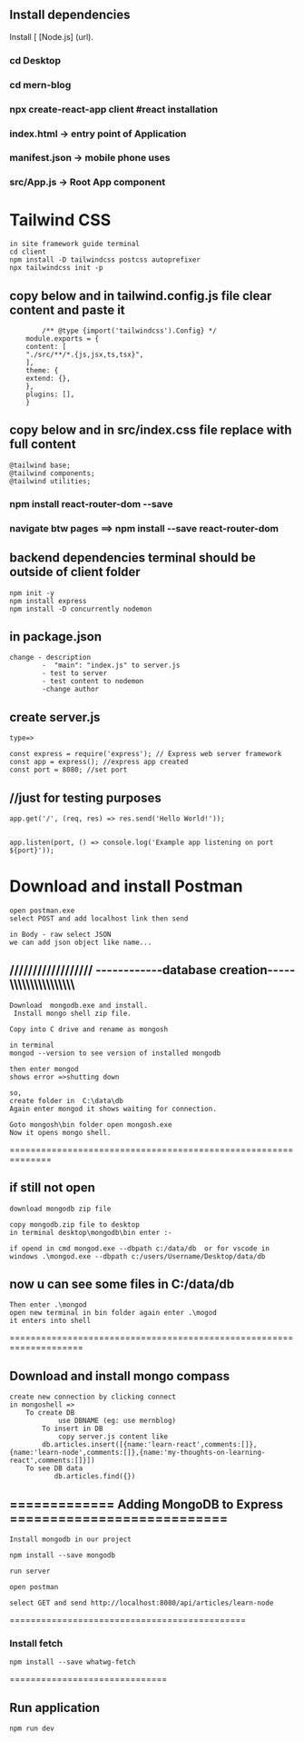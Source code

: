 ## Install dependencies
 Install [ [Node.js] (url).

### cd Desktop
### cd mern-blog
### npx create-react-app client  #react installation

### index.html -> entry point of Application
### manifest.json -> mobile phone uses

### src/App.js -> Root App component

# Tailwind CSS 

	in site framework guide terminal
	cd client
	npm install -D tailwindcss postcss autoprefixer
	npx tailwindcss init -p

## copy below and in tailwind.config.js file clear content and paste it


		    /** @type {import('tailwindcss').Config} */
		module.exports = {
		content: [
		"./src/**/*.{js,jsx,ts,tsx}",
		],
		theme: {
		extend: {},
		},
		plugins: [],
		}


## copy below and in src/index.css file replace with full content

	@tailwind base;
	@tailwind components;
	@tailwind utilities;


### npm install react-router-dom --save

### navigate btw pages ==> npm install --save react-router-dom


## backend dependencies terminal should be outside of client folder
	npm init -y
	npm install express
	npm install -D concurrently nodemon



## in package.json
  
	change - description 
			-  "main": "index.js" to server.js
			- test to server
			- test content to nodemon
			-change author


## create server.js
	type=>

	const express = require('express'); // Express web server framework
	const app = express(); //express app created
	const port = 8080; //set port


## //just for testing purposes

	app.get('/', (req, res) => res.send('Hello World!'));


	app.listen(port, () => console.log('Example app listening on port ${port}'));


# Download and install Postman
	open postman.exe
	select POST and add localhost link then send

	in Body - raw select JSON
	we can add json object like name...

## ////////////////// ------------database creation-----\\\\\\\\\\\\\\\\\\\\\\\\\\\\\\\

	Download  mongodb.exe and install.
	 Install mongo shell zip file.

	Copy into C drive and rename as mongosh

	in terminal 
	mongod --version to see version of installed mongodb

	then enter mongod
	shows error =>shutting down
	
	so,
	create folder in  C:\data\db
	Again enter mongod it shows waiting for connection.

	Goto mongosh\bin folder open mongosh.exe 
	Now it opens mongo shell.

==============================================================
## if still not open
	download mongodb zip file

	copy mongodb.zip file to desktop
	in terminal desktop\mongodb\bin enter :-

	if opend in cmd mongod.exe --dbpath c:/data/db  or for vscode in windows .\mongod.exe --dbpath c:/users/Username/Desktop/data/db


## now u can see some files in C:/data/db 

	Then enter .\mongod
	open new terminal in bin folder again enter .\mogod 
	it enters into shell 

====================================================================

## Download and install mongo compass

	create new connection by clicking connect  
	in mongoshell => 
		To create DB 
	       		use DBNAME (eg: use mernblog) 
	        To insert in DB
	    		copy server.js content like
			db.articles.insert([{name:'learn-react',comments:[]},{name:'learn-node',comments:[]},{name:'my-thoughts-on-learning-react',comments:[]}])
		To see DB data
		       db.articles.find({})



## =============  Adding MongoDB to Express ===========================

	Install mongodb in our project 

	npm install --save mongodb

	run server

	open postman 

	select GET and send http://localhost:8080/api/articles/learn-node 


=============================================
### Install fetch 
	npm install --save whatwg-fetch

==============================
## Run application 
	npm run dev	
